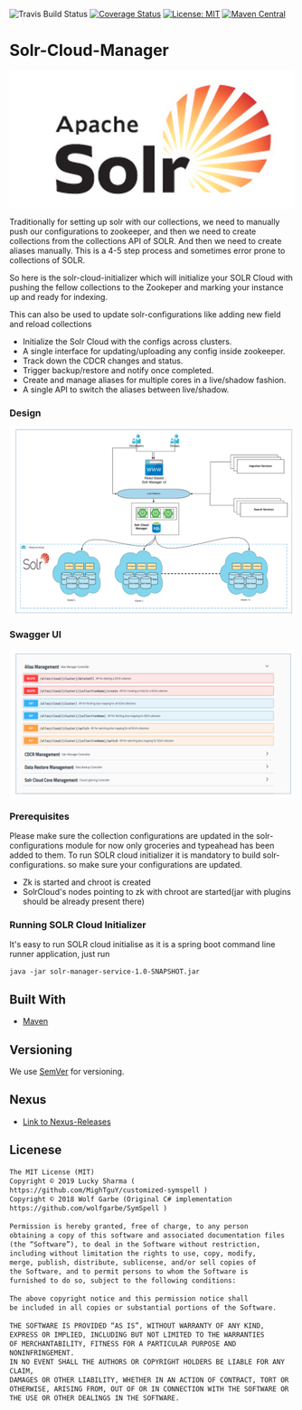 ![Travis Build Status](https://api.travis-ci.com/MighTguY/Solr-Cloud-Manager.svg?branch=master)
[![Coverage Status](https://coveralls.io/repos/github/MighTguY/Solr-Cloud-Manager/badge.svg?branch=master)](https://coveralls.io/github/MighTguY/Solr-Cloud-Manager?branch=master)
[![License: MIT](https://img.shields.io/badge/License-MIT-blue.svg)](https://raw.githubusercontent.com/MighTguY/customized-symspell/master/LICENSE)
[![Maven Central](https://img.shields.io/maven-central/v/io.github.mightguy/solr-cloud-manager.svg?label=Maven%20Central)](https://search.maven.org/search?q=g:%22io.github.mightguy%22%20AND%20a:%22solr-cloud-manager%22)


# Solr-Cloud-Manager

<img src="solr-logo.png" align="center"> 

Traditionally for setting up solr with our collections, we need to manually push our configurations to zookeeper, and then we need to create collections from the collections API of SOLR.
And then we need to create aliases manually. This is a 4-5 step process and sometimes error prone to collections
of SOLR.


So here is the solr-cloud-initializer which will initialize your SOLR Cloud with pushing the fellow collections 
to the Zookeper and marking your instance up and ready for indexing.

This can also be used to update solr-configurations like adding new field and reload collections 
 
* Initialize the Solr Cloud with the configs across clusters.
* A single interface for updating/uploading any config inside zookeeper.
* Track down the CDCR changes and status.
* Trigger backup/restore and notify once completed.
* Create and manage aliases for multiple cores in a live/shadow fashion.
* A single API to switch the aliases between live/shadow.


### Design
<img src="design.png" align="center"> 

### Swagger UI
<img src="swagger-ui.png" align="center"> 

### Prerequisites

Please make sure the collection configurations are updated in the solr-configurations module
for now only groceries and typeahead has been added to them.
To run SOLR cloud initializer it is mandatory to build solr-configurations.
so make sure your configurations are updated.

* Zk is started and chroot is created
* SolrCloud's nodes pointing to zk with chroot are started(jar with plugins should be already present there)


### Running SOLR Cloud Initializer

It's easy to run SOLR cloud initialise as it is a spring boot command line runner application,
just run  

```
java -jar solr-manager-service-1.0-SNAPSHOT.jar  
```


## Built With

* [Maven]()


## Versioning

We use [SemVer](http://semver.org/) for versioning. 

## Nexus
* [Link to Nexus-Releases](https://oss.sonatype.org/service/local/repositories/releases/content/io/github/mightguy/solr-cloud-manager/)

## Licenese

````
The MIT License (MIT)
Copyright © 2019 Lucky Sharma ( https://github.com/MighTguY/customized-symspell )
Copyright © 2018 Wolf Garbe (Original C# implementation https://github.com/wolfgarbe/SymSpell )

Permission is hereby granted, free of charge, to any person 
obtaining a copy of this software and associated documentation files
(the “Software”), to deal in the Software without restriction, 
including without limitation the rights to use, copy, modify,
merge, publish, distribute, sublicense, and/or sell copies of
the Software, and to permit persons to whom the Software is 
furnished to do so, subject to the following conditions:

The above copyright notice and this permission notice shall 
be included in all copies or substantial portions of the Software.

THE SOFTWARE IS PROVIDED “AS IS”, WITHOUT WARRANTY OF ANY KIND, 
EXPRESS OR IMPLIED, INCLUDING BUT NOT LIMITED TO THE WARRANTIES 
OF MERCHANTABILITY, FITNESS FOR A PARTICULAR PURPOSE AND NONINFRINGEMENT. 
IN NO EVENT SHALL THE AUTHORS OR COPYRIGHT HOLDERS BE LIABLE FOR ANY CLAIM, 
DAMAGES OR OTHER LIABILITY, WHETHER IN AN ACTION OF CONTRACT, TORT OR 
OTHERWISE, ARISING FROM, OUT OF OR IN CONNECTION WITH THE SOFTWARE OR 
THE USE OR OTHER DEALINGS IN THE SOFTWARE.
````

